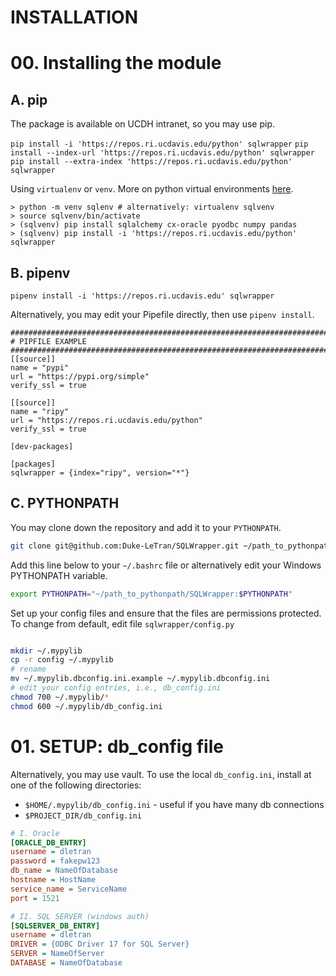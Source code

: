 # INSTALLATION
# 00. Installing the module

## A. pip
The package is available on UCDH intranet, so you may use pip.

`pip install -i 'https://repos.ri.ucdavis.edu/python' sqlwrapper`
`pip install --index-url 'https://repos.ri.ucdavis.edu/python' sqlwrapper`
`pip install --extra-index 'https://repos.ri.ucdavis.edu/python' sqlwrapper`

Using `virtualenv` or `venv`. More on python virtual environments [here](https://realpython.com/python-virtual-environments-a-primer/).

```
> python -m venv sqlenv # alternatively: virtualenv sqlvenv
> source sqlvenv/bin/activate
> (sqlvenv) pip install sqlalchemy cx-oracle pyodbc numpy pandas
> (sqlvenv) pip install -i 'https://repos.ri.ucdavis.edu/python' sqlwrapper
```

## B. pipenv
`pipenv install -i 'https://repos.ri.ucdavis.edu' sqlwrapper`

Alternatively, you may edit your Pipefile directly, then use `pipenv install`.
```
################################################################################
# PIPFILE EXAMPLE
################################################################################
[[source]]
name = "pypi"
url = "https://pypi.org/simple"
verify_ssl = true

[[source]]
name = "ripy"
url = "https://repos.ri.ucdavis.edu/python"
verify_ssl = true

[dev-packages]

[packages]
sqlwrapper = {index="ripy", version="*"}
```

## C. PYTHONPATH
You may clone down the repository and add it to your `PYTHONPATH`.

```bash
git clone git@github.com:Duke-LeTran/SQLWrapper.git ~/path_to_pythonpath/SQLWrapper
```

Add this line below to your `~/.bashrc` file or alternatively edit your Windows
PYTHONPATH variable.

```bash
export PYTHONPATH="~/path_to_pythonpath/SQLWrapper:$PYTHONPATH"
```

Set up your config files and ensure that the files are permissions protected.
To change from default, edit file `sqlwrapper/config.py`

```bash

mkdir ~/.mypylib
cp -r config ~/.mypylib
# rename
mv ~/.mypylib.dbconfig.ini.example ~/.mypylib.dbconfig.ini
# edit your config entries, i.e., db_config.ini
chmod 700 ~/.mypylib/* 
chmod 600 ~/.mypylib/db_config.ini
```

# 01. SETUP: db_config file
Alternatively, you may use vault. To use the local `db_config.ini`, install at
one of the following directories:
* `$HOME/.mypylib/db_config.ini` - useful if you have many db connections
* `$PROJECT_DIR/db_config.ini`

```ini
# I. Oracle
[ORACLE_DB_ENTRY] 
username = dletran
password = fakepw123
db_name = NameOfDatabase
hostname = HostName
service_name = ServiceName
port = 1521

# II. SQL SERVER (windows auth)
[SQLSERVER_DB_ENTRY]
username = dletran
DRIVER = {ODBC Driver 17 for SQL Server}
SERVER = NameOfServer
DATABASE = NameOfDatabase
```